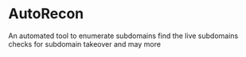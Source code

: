 # AutoRecon
An automated tool to enumerate subdomains find the live subdomains checks for subdomain takeover and may more
